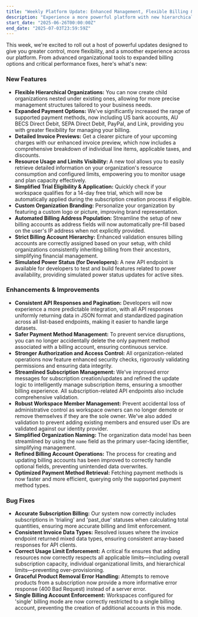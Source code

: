 ```yaml
---
title: "Weekly Platform Update: Enhanced Management, Flexible Billing & New Features"
description: "Experience a more powerful platform with new hierarchical organization tools, flexible payment methods, clearer billing, and key performance enhancements for an optimized workflow."
start_date: "2025-06-26T00:00:00Z"
end_date: "2025-07-03T23:59:59Z"
---
```


This week, we're excited to roll out a host of powerful updates designed to give you greater control, more flexibility, and a smoother experience across our platform. From advanced organizational tools to expanded billing options and critical performance fixes, here's what's new:

### New Features

*   **Flexible Hierarchical Organizations:** You can now create child organizations nested under existing ones, allowing for more precise management structures tailored to your business needs.
*   **Expanded Payment Options:** We've significantly increased the range of supported payment methods, now including US bank accounts, AU BECS Direct Debit, SEPA Direct Debit, PayPal, and Link, providing you with greater flexibility for managing your billing.
*   **Detailed Invoice Previews:** Get a clearer picture of your upcoming charges with our enhanced invoice preview, which now includes a comprehensive breakdown of individual line items, applicable taxes, and discounts.
*   **Resource Usage and Limits Visibility:** A new tool allows you to easily retrieve detailed information on your organization's resource consumption and configured limits, empowering you to monitor usage and plan capacity effectively.
*   **Simplified Trial Eligibility & Application:** Quickly check if your workspace qualifies for a 14-day free trial, which will now be automatically applied during the subscription creation process if eligible.
*   **Custom Organization Branding:** Personalize your organization by featuring a custom logo or picture, improving brand representation.
*   **Automated Billing Address Population:** Streamline the setup of new billing accounts as address fields will now automatically pre-fill based on the user's IP address when not explicitly provided.
*   **Strict Billing Account Hierarchy:** Enhanced validation ensures billing accounts are correctly assigned based on your setup, with child organizations consistently inheriting billing from their ancestors, simplifying financial management.
*   **Simulated Power Status (for Developers):** A new API endpoint is available for developers to test and build features related to power availability, providing simulated power status updates for active sites.

### Enhancements & Improvements

*   **Consistent API Responses and Pagination:** Developers will now experience a more predictable integration, with all API responses uniformly returning data in JSON format and standardized pagination across all list-based endpoints, making it easier to handle large datasets.
*   **Safer Payment Method Management:** To prevent service disruptions, you can no longer accidentally delete the only payment method associated with a billing account, ensuring continuous service.
*   **Stronger Authorization and Access Control:** All organization-related operations now feature enhanced security checks, rigorously validating permissions and ensuring data integrity.
*   **Streamlined Subscription Management:** We've improved error messages for subscription creation/updates and refined the update logic to intelligently manage subscription items, ensuring a smoother billing experience. All subscription-related API endpoints also include comprehensive validation.
*   **Robust Workspace Member Management:** Prevent accidental loss of administrative control as workspace owners can no longer demote or remove themselves if they are the sole owner. We've also added validation to prevent adding existing members and ensured user IDs are validated against our identity provider.
*   **Simplified Organization Naming:** The organization data model has been streamlined by using the `name` field as the primary user-facing identifier, simplifying management.
*   **Refined Billing Account Operations:** The process for creating and updating billing accounts has been improved to correctly handle optional fields, preventing unintended data overwrites.
*   **Optimized Payment Method Retrieval:** Fetching payment methods is now faster and more efficient, querying only the supported payment method types.

### Bug Fixes

*   **Accurate Subscription Billing:** Our system now correctly includes subscriptions in 'trialing' and 'past_due' statuses when calculating total quantities, ensuring more accurate billing and limit enforcement.
*   **Consistent Invoice Data Types:** Resolved issues where the invoice endpoint returned mixed data types, ensuring consistent array-based responses for API clients.
*   **Correct Usage Limit Enforcement:** A critical fix ensures that adding resources now correctly respects all applicable limits—including overall subscription capacity, individual organizational limits, and hierarchical limits—preventing over-provisioning.
*   **Graceful Product Removal Error Handling:** Attempts to remove products from a subscription now provide a more informative error response (400 Bad Request) instead of a server error.
*   **Single Billing Account Enforcement:** Workspaces configured for 'single' billing mode are now correctly restricted to a single billing account, preventing the creation of additional accounts in this mode.

